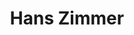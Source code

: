 ---
title: "Hans Zimmer"
summary: "German composer and record producer. Head of composers studio . Born: 12 September 1957 in Frankfurt am Main, Germany. Zimmer began his musical career playing keyboards and synthesizers with, among others, the bands and . He was also a member of the electro-wave band . In the 1980s he worked with film composer Stanley Myers, but his breakthrough came with completing the score for film \"Rain Man\" , which was nominated for an Academy Award. Since then, Zimmer and his studios have composed music for many major blockbusters. In 1995 he received an Academy Award for Best Original Score for the animated movie \"The Lion King\" . From a vast catalogue of work, he composed the theme for the boxing series \"\" , and also produced the soundtracks for the anime series \"Blood+\" . Zimmer's lives and works in Santa Monica, California where his studio, Remote Control Productions is based, which hosts several accomplished producers. Some later composers who worked for him include and , among others."
image: "hans-zimmer.jpg"
apple_music_artist_url: "https://music.apple.com/gb/artist/hans-zimmer/454295032"
---